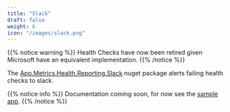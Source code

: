 ```yaml
---
title: "Slack"
draft: false
weight: 6
icon: "/images/slack.png"
---
```


{{% notice warning %}}
Health Checks have now been retired given Microsoft have an equivalent implementation.
{{% /notice %}}

The [App.Metrics.Health.Reporting.Slack](https://www.nuget.org/packages/App.Metrics.Health.Reporting.Slack/) nuget package alerts failing health checks to slack.

{{% notice info %}}
Documentation coming soon, for now see the [sample app](https://github.com/AppMetrics/Health/blob/dev/sandbox/HealthSandbox/Host.cs#L99).
{{% /notice %}}

